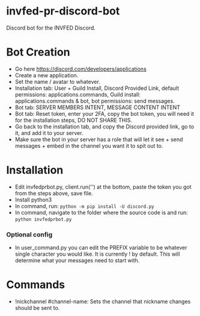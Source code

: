 # invfed-pr-discord-bot

Discord bot for the INVFED Discord.

# Bot Creation
* Go here https://discord.com/developers/applications
* Create a new application.
* Set the name / avatar to whatever.
* Installation tab: User + Guild Install, Discord Provided Link, default permissions: applications.commands, Guild install: applications.commands & bot, bot permissions: send messages.
* Bot tab: SERVER MEMBERS INTENT, MESSAGE CONTENT INTENT
* Bot tab: Reset token, enter your 2FA, copy the bot token, you will need it for the installation steps, DO NOT SHARE THIS.
* Go back to the installation tab, and copy the Discord provided link, go to it, and add it to your server.
* Make sure the bot in your server has a role that will let it see + send messages + embed in the channel you want it to spit out to.

# Installation
* Edit invfedprbot.py, client.run('') at the bottom, paste the token you got from the steps above, save file.
* Install python3
* In command, run: `python -m pip install -U discord.py`
* In command, navigate to the folder where the source code is and run: `python invfedprbot.py`

### Optional config
* In user_command.py you can edit the PREFIX variable to be whatever single character you would like. It is currently ! by default. This will determine what your messages need to start with.

# Commands
* !nickchannel #channel-name: Sets the channel that nickname changes should be sent to.